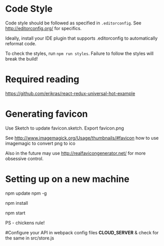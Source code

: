 # Code Style 

Code style should be followed as specified in `.editorconfig`. See http://editorconfig.org/ for specifics.

Ideally, install your IDE plugin that supports .editorconfig to automatically reformat code.

To check the styles, run `npm run styles`. Failure to follow the styles will break the build!

# Required reading

https://github.com/erikras/react-redux-universal-hot-example

# Generating favicon

Use Sketch to update favicon.sketch. Export favicon.png

See http://www.imagemagick.org/Usage/thumbnails/#favicon how to use imagemagic to convert png to ico

Also in the future may use http://realfavicongenerator.net/ for more obsessive control.

# Setting up on a new machine

npm update npm -g

npm install

npm start

PS - chickens rule!


#Configure your API in webpack config files __CLOUD_SERVER__ & check for the same in src/store.js
